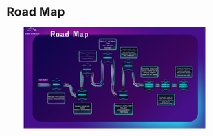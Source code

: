 # Road Map

<figure><img src="../.gitbook/assets/page30 (1).png" alt=""><figcaption></figcaption></figure>
